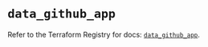 # `data_github_app`

Refer to the Terraform Registry for docs: [`data_github_app`](https://registry.terraform.io/providers/integrations/github/6.1.0/docs/data-sources/app).
